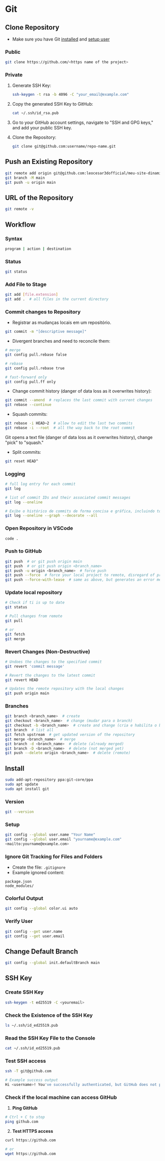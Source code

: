 # Git

## Clone Repository

- Make sure you have Git [installed](#install) and [setup user](#setup)

### Public

```bash
git clone https://github.com/<https name of the project>
```

### Private

1. Generate SSH Key:

   ```bash
   ssh-keygen -t rsa -b 4096 -C "your_email@example.com"
   ```

2. Copy the generated SSH Key to GitHub:

   ```bash
   cat ~/.ssh/id_rsa.pub
   ```

3. Go to your GitHub account settings, navigate to "SSH and GPG keys," and add your public SSH key.

4. Clone the Repository:

   ```bash
   git clone git@github.com:username/repo-name.git
   ```

## Push an Existing Repository

```bash
git remote add origin git@github.com:leocesar3dofficial/meu-site-dinamico.git
git branch -M main
git push -u origin main
```

## URL of the Repository

```bash
git remote -v
```

## Workflow

### Syntax

```bash
program | action | destination
```

### Status

```bash
git status
```

### Add File to Stage

```bash
git add [file.extension]
git add .  # all files in the current directory
```

### Commit changes to Repository

- Registrar as mudanças locais em um repositório.

```bash
git commit -m "[descriptive message]"
```

- Divergent branches and need to reconcile them:

```bash
# merge
git config pull.rebase false

# rebase
git config pull.rebase true

# fast-forward only
git config pull.ff only

```

- Change commit history (danger of data loss as it overwrites history):

```bash
git commit --amend  # replaces the last commit with current changes
git rebase --continue
```

- Squash commits:

```bash
git rebase -i HEAD~2  # allow to edit the last two commits
git rebase -i --root  # all the way back to the root commit
```

Git opens a text file (danger of data loss as it overwrites history), change "pick" to "squash."

- Split commits:

```bash
git reset HEAD^
```

### Logging

```bash
# full log entry for each commit
git log

# list of commit IDs and their associated commit messages
git log --oneline

# Exibe o histórico de commits de forma concisa e gráfica, incluindo todas as ramificações e tags
git log --oneline --graph --decorate --all
```

### Open Repository in VSCode

```bash
code .
```

### Push to GitHub

```bash
git push  # or git push origin main
git push  # or git push origin <branch_name>
git push -u origin <branch_name>  # force push
git push --force  # force your local project to remote, disregard of project collaborators changes, danger of data loss
git push --force-with-lease  # same as above, but generates an error message if your local repository is not up to date
```

### Update local repository

```bash
# Check if ti is up to date
git status

# Pull changes from remote
git pull

# or
git fetch
git merge
```

### Revert Changes (Non-Destructive)

```bash
# Undoes the changes to the specified commit
git revert 'commit message'

# Revert the changes to the latest commit
git revert HEAD

# Updates the remote repository with the local changes
git push origin main
```

### Branches

```bash
git branch <branch_name>  # create
git checkout <branch_name>  # change (mudar para o branch)
git checkout -b <branch_name>  # create and change (cria e habilita o branch)
git branch  # list all
git fetch upstream  # get updated version of the repository
git merge <branch_name>  # merge
git branch -d <branch_name>  # delete (already merged)
git branch -D <branch_name>  # delete (not merged yet)
git push --delete origin <branch_name>  # delete (remote)
```

## Install

```bash
sudo add-apt-repository ppa:git-core/ppa
sudo apt update
sudo apt install git
```

### Version

```bash
git --version
```

### Setup

```bash
git config --global user.name "Your Name"
git config --global user.email "yourname@example.com"
<mailto:yourname@example.com>
```

### Ignore Git Tracking for Files and Folders

- Create the file: `.gitignore`
- Example ignored content:

```
package.json
node_modules/
```

### Colorful Output

```bash
git config --global color.ui auto
```

### Verify User

```bash
git config --get user.name
git config --get user.email
```

## Change Default Branch

```bash
git config --global init.defaultBranch main
```

## SSH Key

### Create SSH Key

```bash
ssh-keygen -t ed25519 -C <youremail>
```

### Check the Existence of the SSH Key

```bash
ls ~/.ssh/id_ed25519.pub
```

### Read the SSH Key File to the Console

```bash
cat ~/.ssh/id_ed25519.pub
```

### Test SSH access

```bash
ssh -T git@github.com

# Example success output
Hi <username>! You've successfully authenticated, but GitHub does not provide shell access.
```

### Check if the local machine can access GitHub

1. **Ping GitHub**

```bash
# Ctrl + C to stop
ping github.com
```

2. **Test HTTPS access**

```bash
curl https://github.com

# or
wget https://github.com
```

